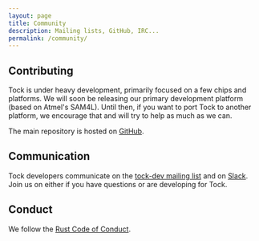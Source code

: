 ```yaml
---
layout: page
title: Community
description: Mailing lists, GitHub, IRC...
permalink: /community/
---
```


## Contributing

Tock is under heavy development, primarily focused on a few chips and
platforms. We will soon be releasing our primary development platform (based on
Atmel's SAM4L). Until then, if you want to port Tock to another platform, we
encourage that and will try to help as much as we can.

The main repository is hosted on [GitHub](https://github.com/tock/tock).

## Communication

Tock developers communicate on the [tock-dev mailing
list](https://groups.google.com/forum/#!forum/tock-dev) and on
[Slack](https://join.slack.com/t/tockos/shared_invite/enQtNDE5ODQyNDU4NTE1LTg4YzE1MTkwYzI0YjhjNjA0YWExOGY2ZGYwNjQ2YmFiZjdhOTdlMzY0YTBiYTA2YTRlYzMyZTI1MDdmMTgwMzc).
Join us on either if you have questions or are developing for Tock.

## Conduct

We follow the [Rust Code of Conduct](https://www.rust-lang.org/conduct.html).
